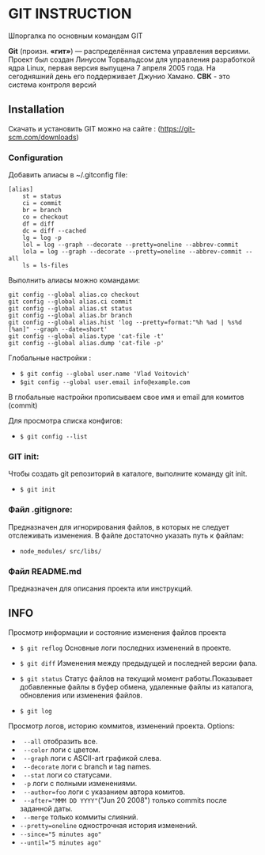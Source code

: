 # GIT INSTRUCTION
Шпоргалка по основным командам GIT

**Git** (произн. **«гит»**) — распределённая система управления версиями. Проект был создан Линусом Торвальдсом для управления разработкой ядра Linux, первая версия выпущена 7 апреля 2005 года. На сегодняшний день его поддерживает Джунио Хамано.
**СВК** - это система контроля версий

## Installation

Скачать и установить GIT можно на сайте : (https://git-scm.com/downloads)

### Configuration

Добавить алиасы в ~/.gitconfig file:

	[alias]
		st = status
		ci = commit
		br = branch
		co = checkout
		df = diff
		dc = diff --cached
		lg = log -p
		lol = log --graph --decorate --pretty=oneline --abbrev-commit
		lola = log --graph --decorate --pretty=oneline --abbrev-commit --all
		ls = ls-files

Выполнить алиасы можно командами:

	git config --global alias.co checkout
	git config --global alias.ci commit
	git config --global alias.st status
	git config --global alias.br branch
	git config --global alias.hist 'log --pretty=format:"%h %ad | %s%d [%an]" --graph --date=short'
	git config --global alias.type 'cat-file -t'
	git config --global alias.dump 'cat-file -p'

Глобальные настройки :

- `$ git config --global user.name 'Vlad Voitovich'`
- `$git config --global user.email info@example.com`

В глобальные настройки прописываем свое имя и email для комитов (commit)

Для просмотра списка конфигов:
- `$ git config --list `


### GIT init:

Чтобы создать git репозиторий в каталоге, выполните команду git init.

- `$ git init`

### Файл .gitignore:

Предназначен для игнорирования файлов, в которых не следует отслеживать изменения. В файле достаточно указать путь к файлам:
- `node_modules/
	src/libs/`

### Файл README.md

Предназначен для описания проекта или инструкций.

## INFO

Просмотр информации и состояние изменения файлов проекта

- `$ git reflog`
Основные логи последних изменений в проекте.

- `$ git diff`
Изменения между предыдущей и последней версии фала.

- `$ git status`
Статус файлов на текущий момент работы.Показывает добавленные файлы в буфер обмена, удаленные файлы из каталога, обновления или изменения файлов.

- `$ git log`

Просмотр логов, историю коммитов, изменений проекта.
Options:
- ` --all` отобразить все.
- ` --color` логи с цветом.
- ` --graph` логи с  ASCII-art графикой слева.
- ` --decorate` логи с branch и tag names.
- ` --stat` логи со статусами.
- ` -p` логи с полными изменениями.
- ` --author=foo` логи с указанием автора комитов.
- ` --after="MMM DD YYYY"`("Jun 20 2008") только commits после заданной даты.
- ` --merge` только коммиты слияний.
- `--pretty=oneline` однострочная история изменений.
- `--since="5 minutes ago"`
- `--until="5 minutes ago"`
